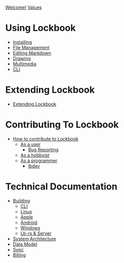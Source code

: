 [Welcome!](book.md)
[Values](values.md)

# Using Lockbook

- [Installing](installing.md)
- [File Management](file-management.md)
- [Editing Markdown](editor.md)
- [Drawing](canvas.md)
- [Multimedia]()
- [CLI](cli.md)

# Extending Lockbook

- [Extending Lockbook](extending.md)

# Contributing To Lockbook

- [How to contribute to Lockbook](contrib-motivation.md)
  - [As a user](contrib-user.md)
    - [Bug Reporting](bug-reporting.md)
  - [As a hobbyist](contrib-hobbyist.md)
  - [As a programmer](contrib-programmer.md)
    - [lbdev](lbdev.md)

# Technical Documentation

- [Building](building/readme.md)
  - [CLI](building/cli.md)
  - [Linux](building/linux.md)
  - [Apple](building/apple.md)
  - [Android](building/android.md)
  - [Windows](building/windows.md)
  - [Lb-rs & Server](building/server.md)
- [System Architecture]()
- [Data Model]()
- [Sync](sync.md)
- [Billing](billing.md)

